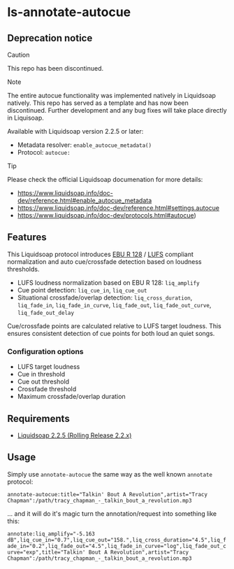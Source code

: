 # ls-annotate-autocue

## Deprecation notice
> [!CAUTION]
> This repo has been discontinued.

> [!NOTE]
> The entire autocue functionality was implemented natively in Liquidsoap natively. This repo has served as a template and has now been discontinued. Further development and any bug fixes will take place directly in Liquisoap.
>
> Available with Liquidsoap version 2.2.5 or later:
> - Metadata resolver: `enable_autocue_metadata()`
> - Protocol: `autocue:`

> [!TIP]
> Please check the official Liquidsoap documenation for more details:
> - https://www.liquidsoap.info/doc-dev/reference.html#enable_autocue_metadata
> - https://www.liquidsoap.info/doc-dev/reference.html#settings.autocue
> - https://www.liquidsoap.info/doc-dev/protocols.html#autocue)

## Features

This Liquidsoap protocol introduces [EBU R 128](https://en.wikipedia.org/wiki/EBU_R_128#:~:text=EBU%20R%20128%20is%20a,measure%20and%20control%20programme%20loudness.) / [LUFS](https://en.wikipedia.org/wiki/LUFS#:~:text=Loudness%2C%20K%2Dweighted%2C%20relative,video%20and%20music%20streaming%20services.) compliant normalization and auto cue/crossfade detection based on loudness thresholds.

* LUFS loudness normalization based on EBU R 128: `liq_amplify`
* Cue point detection: `liq_cue_in`, `liq_cue_out`
* Situational crossfade/overlap detection: `liq_cross_duration`, `liq_fade_in`, `liq_fade_in_curve`, `liq_fade_out`, `liq_fade_out_curve`, `liq_fade_out_delay`

Cue/crossfade points are calculated relative to LUFS target loudness. This ensures consistent detection of cue points for both loud an quiet songs.

### Configuration options
* LUFS target loudness
* Cue in threshold
* Cue out threshold
* Crossfade threshold
* Maximum crossfade/overlap duration

## Requirements
* [Liquidsoap 2.2.5 (Rolling Release 2.2.x)](https://github.com/savonet/liquidsoap/releases)

## Usage

Simply use `annotate-autocue` the same way as the well known `annotate` protocol:

`annotate-autocue:title="Talkin' Bout A Revolution",artist="Tracy Chapman":/path/tracy_chapman_-_talkin_bout_a_revolution.mp3`

... and it will do it's magic turn the annotation/request into something like this:

`annotate:liq_amplify="-5.163 dB",liq_cue_in="0.7",liq_cue_out="158.",liq_cross_duration="4.5",liq_fade_in="0.2",liq_fade_out="4.5",liq_fade_in_curve="log",liq_fade_out_curve="exp",title="Talkin' Bout A Revolution",artist="Tracy Chapman":/path/tracy_chapman_-_talkin_bout_a_revolution.mp3`
